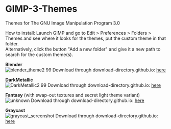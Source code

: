 # GIMP-3-Themes
Themes for The GNU Image Manipulation Program 3.0

How to install:
Launch GIMP and go to Edit > Preferences > Folders > Themes and see where it looks for the themes, put the custom theme in that folder.  
Alternatively, click the button "Add a new folder" and give it a new path to search for the custom theme(s).  

**Blender**  
![blender_theme2 99](https://github.com/Uzugijin/GIMP-3-Themes/assets/116717813/2f33f1b2-9b7d-45ca-a261-09d03d310061)
Download through download-directory.github.io: [here](https://download-directory.github.io/?url=https%3A%2F%2Fgithub.com%2FUzugijin%2FGIMP-3-Themes%2Ftree%2Fmain%2FBlender)

**DarkMetallic**  
![DarkMetallic2 99](https://github.com/Uzugijin/GIMP-3-Themes/assets/116717813/ba324ec3-055c-457d-a40d-b4c1331e8bfc)
Download through download-directory.github.io: [here](https://download-directory.github.io/?url=https%3A%2F%2Fgithub.com%2FUzugijin%2FGIMP-3-Themes%2Ftree%2Fmain%2FDarkMetallic)

**Fantasy** (with swap-out textures and secret light theme variant)  
![unknown](https://github.com/Uzugijin/GIMP-3-Themes/assets/116717813/8bc00b90-92d3-45f7-ab2e-bd180aebd176)
Download through download-directory.github.io: [here](https://download-directory.github.io/?url=https%3A%2F%2Fgithub.com%2FUzugijin%2FGIMP-3-Themes%2Ftree%2Fmain%2FFantasy)

**Graycast**  
![graycast_screenshot](https://github.com/Uzugijin/GIMP-3-Themes/assets/116717813/d5779c1c-abde-4c1f-a1d0-f028e7e81d71)
Download through download-directory.github.io: [here](https://download-directory.github.io/?url=https%3A%2F%2Fgithub.com%2FUzugijin%2FGIMP-3-Themes%2Ftree%2Fmain%2FGraycast)

